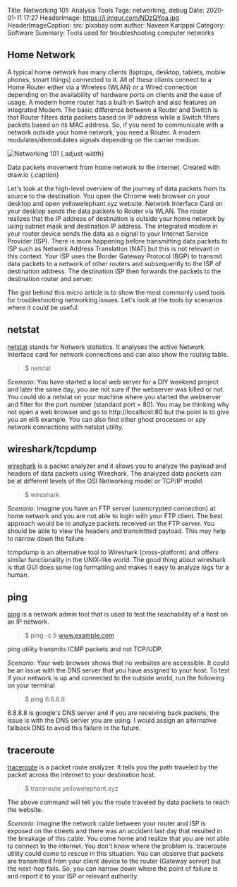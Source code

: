 Title: Networking 101: Analysis Tools
Tags: networking, debug
Date: 2020-01-11 17:27
HeaderImage: https://i.imgur.com/NDzQYpa.jpg
HeaderImageCaption: src: pixabay.com
author: Naveen Karippai
Category: Software
Summary: Tools used for troubleshooting computer networks

## Home Network

A typical home network has many clients (laptops, desktop, tablets, mobile phones, smart things) connected to it. All of these clients connect to a Home Router either via a Wireless (WLAN) or a Wired connection depending on the availability of hardware ports on clients and the ease of usage. A modern home router has a built-in Switch and also features an integrated Modem. The basic difference between a Router and Switch is that Router filters data packets based on IP address while a Switch filters packets based on its MAC address. So, if you need to communicate with a network outside your home network, you need a Router. A modem modulates/demodulates signals depending on the carrier medium.


![Networking 101](https://i.imgur.com/0yCPMJq.png)
{.adjust-width}

Data packets movement from home network to the internet. Created with draw.io
{.caption}

Let's look at the high-level overview of the journey of data packets from its source to the destination. You open the Chrome web browser on your desktop and open yellowelephant.xyz website. Network Interface Card on your desktop sends the data packets to Router via WLAN. The router realizes that the IP address of destination is outside your home network by using subnet mask and destination IP address. The integrated modem in your router device sends the data as a signal to your Internet Service Provider (ISP). There is more happening before transmitting data packets to ISP such as Network Address Translation (NAT) but this is not relevant in this context. Your ISP uses the Border Gateway Protocol (BGP) to transmit data packets to a network of other routers and subsequently to the ISP of destination address. The destination ISP then forwards the packets to the destination router and server.

The gist behind this micro article is to show the most commonly used tools for troubleshooting networking issues. Let's look at the tools by scenarios where it could be useful.


## netstat

[netstat](https://en.wikipedia.org/wiki/Netstat) stands for Network statistics. It analyses the active Network Interface card for network connections and can also show the routing table. 

> $ netstat

*Scenario*: You have started a local web server for a DIY weekend project and later the same day, you are not sure if the webserver was killed or not. You could do a netstat on your machine where you started the webserver and filter for the port number (standard port = 80). You may be thinking why not open a web browser and go to http://localhost:80 but the point is to give you an eli5 example. You can also find other ghost processes or spy network connections with netstat utility.


## wireshark/tcpdump

[wireshark](https://en.wikipedia.org/wiki/Wireshark) is a packet analyzer and it allows you to analyze the payload and headers of data packets using Wireshark. The analyzed data packets can be at different levels of the OSI Networking model or TCP/IP model.

> $ wireshark

*Scenario*: Imagine you have an FTP server (unencrypted connection) at home network and you are not able to login with your FTP client. The best approach would be to analyze packets received on the FTP server. You should be able to view the headers and transmitted payload. This may help to narrow down the failure. 

tcmpdump is an alternative tool to Wireshark (cross-platform) and offers similar functionality in the UNIX-like world. The good thing about wireshark is that GUI does some log formatting and makes it easy to analyze logs for a human.


## ping

[ping](https://en.wikipedia.org/wiki/Ping_(networking_utility)) is a network admin tool that is used to test the reachability of a host on an IP network.

> $ ping -c 5 www.example.com

ping utility transmits ICMP packets and not TCP/UDP. 

*Scenario*: Your web browser shows that no websites are accessible. It could be an issue with the DNS server that you have assigned to your host. To test if your network is up and connected to the outside world, run the following on your terminal

> $ ping 8.8.8.8

8.8.8.8 is google's DNS server and if you are receiving back packets, the issue is with the DNS server you are using. I would assign an alternative fallback DNS to avoid this failure in the future.


## traceroute

[traceroute](https://en.wikipedia.org/wiki/Traceroute) is a packet route analyzer. It tells you the path traveled by the packet across the internet to your destination host.

> $ traceroute yellowelephant.xyz

The above command will tell you the route traveled by data packets to reach the website.

*Scenario*: Imagine the network cable between your router and ISP is exposed on the streets and there was an accident last day that resulted in the breakage of this cable. You come home and realize that you are not able to connect to the internet. You don't know where the problem is. traceroute utility could come to rescue in this situation. You can observe that packets are transmitted from your client device to the router (Gateway server) but the next-hop fails. So, you can narrow down where the point of failure is and report it to your ISP or relevant authority.